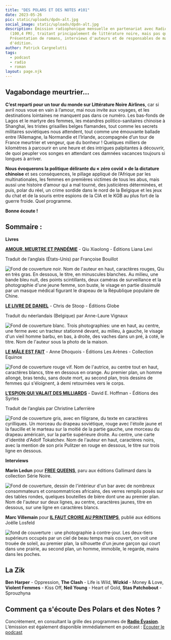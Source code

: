 ```yaml
---
title: "DES POLARS ET DES NOTES #101"
date: 2023-05-26
pic: static/uploads/dpdn-alt.jpg
social_image: static/uploads/dpdn-alt.jpg
description: Émission radiophonique mensuelle en partenariat avec Radio Évasion
  (100,4 FM), traitant principalement de littérature noire, mais pas que...
  Présentation de romans, interviews d'auteurs et de responsables de maisons
  d'édition.
author: Patrick Cargnelutti
tags:
  - podcast
  - radio
  - roman
layout: page.njk
---
```

## Vagabondage meurtrier...

**C’est reparti pour un tour du monde sur Littérature Noire Airlines**, car si avril nous voue en vain à l’amour, mai nous invite aux voyages, et les destinations lointaines ne manquent pas dans ce numéro. Les bas-fonds de Lagos et le martyre des femmes, les méandres politico-sanitaires chinoise à Shanghai, les tristes grisailles belges flamandes, tout comme les secrets militaires soviétiques nous attendent, tout comme une émouvante ballade entre l’Allemagne, la Normandie et l’Irlande, accompagnée d’un tour de France meurtrier et vengeur, que du bonheur ! Quelques milliers de kilomètres à parcourir en une heure et des intrigues palpitantes à découvrir, de quoi peupler vos songes en attendant ces damnées vacances toujours si longues à arriver.

**Nous évoquerons la politique délirante du « zéro covid » de la dictature chinoise** et ses conséquences, le pillage appliqué de l’Afrique par les multinationales, les femmes en premières victimes de tous les abus, mais aussi une histoire d’amour qui a mal tourné, des justicières déterminées, et puis, polar du réel, un crime sordide dans le nord de la Belgique et les jeux du chat et de la souris entre espions de la CIA et le KGB au plus fort de la guerre froide. Quel programme. 

**Bonne écoute !**

## Sommaire :

**Livres**

**[AMOUR, MEURTRE ET PANDÉMIE](https://www.lianalevi.fr/catalogue/amour-meurtre-et-pandemie/)** - Qiu Xiaolong - Éditions Liana Levi

Traduit de l’anglais (États-Unis) par Françoise Bouillot

![Fond de couverture noir. Nom de l'auteur en haut, caractères rouges, Qiu en très gras. En dessous, le titre, en minuscules blanches. Au milieu, une bande bleu nuit, des points scintillants, deux caméras de surveillance et la photographie d'une jeune femme, son buste, le visage en partie dissimulé par un masque médical figurant le drapeau de la République populaire de Chine.](static/uploads/amour-meurtre-et-pandémie.jpeg "Amour, meurtre et pandémie")

**[LE LIVRE DE DANIEL](https://editions-globe.com/le-livre-de-daniel/)** - Chris de Stoop - Éditions Globe

Traduit du néerlandais (Belgique) par Anne-Laure Vignaux

![Fond de couverture blanc. Trois photographies: une en haut, au centre, une ferme avec un tracteur stationné devant, au milieu, à gauche, le visage d'un vieil homme barbu, en bas, à droite, des vaches dans un pré, à coté, le titre. Nom de l'auteur sous la photo de la maison.](static/uploads/le-livre-de-daniel.jpeg "Le livre de Daniel")

**[LE MÂLE EST FAIT](https://arenes.fr/livre/le-male-est-fait/)** - Anne Dhoquois - Éditions Les Arènes - Collection Equinox

![Fond de couverture rouge vif. Nom de l'autrice, au centre tout en haut, caractères blancs, titre en dessous en orange. Au premier plan, un homme allongé, bras tendu, sans doute mort, au second plan, trois dessins de femmes qui s'éloignent, à demi retournées vers le corps. ](static/uploads/le-mâle-est-fait.jpeg "Le male est fait")

**[L’ESPION QUI VALAIT DES MILLIARDS](https://editions-syrtes.com/produit/lespion-valait-milliards-david-e-hoffman/)** - David E. Hoffman - Éditions des Syrtes

Traduit de l’anglais par Christine Laferrière

![Fond de couverture gris, avec en filigrane, du texte en caractères cyrilliques. Un morceau du drapeau soviétique, rouge avec l'étoile jaune et la faucille et le marteau sur la moitié de la partie gauche, une morceau du drapeau américain, sur la partie supérieure droite. Au centre, une carte d'identité d'Adolf Tokatchev. Nom de l'auteur en haut, caractères noirs, avec la mention de son prix Pulitzer en rouge en dessous, le titre sur trois ligne en dessous.](static/uploads/l-espion-qui-valait-des-milliards.jpeg "L'espion qui valait des milliards")

**Interviews**

**Marin Ledun** pour **[FREE QUEENS](https://www.gallimard.fr/Catalogue/GALLIMARD/Serie-Noire/Free-Queens)**, paru aux éditions Gallimard dans la collection Série Noire.

![Fond de couverture, dessin de l'intérieur d'un bar avec de nombreux consommateurs et consommatrices africains, des verres remplis posés sur des tables rondes, quelques bouteilles de bière dont une au premier plan. Nom de l'auteur sur deux lignes, au centre, caractères jaunes, titre en dessous, sur une ligne en caractères blancs.](static/uploads/free-queens.jpg "Free Queens")

**Marc Villemain** pour **[IL FAUT CROIRE AU PRINTEMPS](https://www.gallimard.fr/Catalogue/GALLIMARD/Joelle-Losfeld/Litterature-francaise-Joelle-Losfeld/Il-faut-croire-au-printemps)**, publié aux éditions Joëlle Losfeld

![fond de couverture : une photographie à contre-jour. Les deux-tiers supérieurs occupés par un ciel de beau temps mais couvert, on voit une trouée de soleil, au premier plan, la silhouette d'un jeune garçon qui court dans une prairie, au second plan, un homme, immobile, le regarde, mains dans les poches.](static/uploads/il-faur-croire-au-printemps.jpg "Il faut croire au printemps")

## La Zik

**Ben Harper** - Oppression, **The Clash** - Life is Wild, **Wizkid** - Money & Love, **Violent Femmes** - Kiss Off, **Neil Young** - Heart of Gold, **Stas Patchobout** - Sprouzhyna

## Comment ça s'écoute Des Polars et des Notes ?

Concrètement, en consultant la grille des programmes de **[Radio Évasion](https://www.radioevasion.net/)**. L’émission est également disponible immédiatement en podcast :
[Écouter le podcast](https://www.radioevasion.net/2023/05/26/des-polars-et-des-notes-101-vagabondage-meurtrier/)